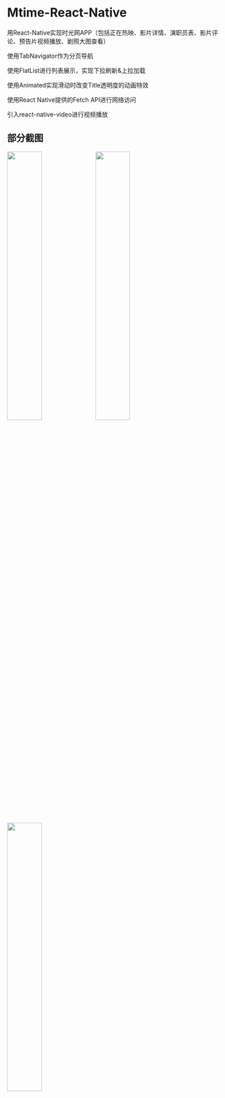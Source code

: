 # Mtime-React-Native
用React-Native实现时光网APP（包括正在热映、影片详情、演职员表、影片评论、预告片视频播放、剧照大图查看）

使用TabNavigator作为分页导航

使用FlatList进行列表展示，实现下拉刷新&上拉加载

使用Animated实现滑动时改变Title透明度的动画特效

使用React Native提供的Fetch API进行网络访问

引入react-native-video进行视频播放

## 部分截图
<div>
<img src="https://github.com/452MJ/Mtime-React-Native/blob/master/screenshots/1.png" width = "40%"/>
<img src="https://github.com/452MJ/Mtime-React-Native/blob/master/screenshots/2.png" width = "40%"/>
</div>
<div>
<img src="https://github.com/452MJ/Mtime-React-Native/blob/master/screenshots/3.png" width = "40%"/>
</div>
